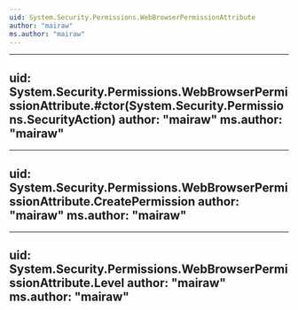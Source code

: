 ```yaml
---
uid: System.Security.Permissions.WebBrowserPermissionAttribute
author: "mairaw"
ms.author: "mairaw"
---
```


---
uid: System.Security.Permissions.WebBrowserPermissionAttribute.#ctor(System.Security.Permissions.SecurityAction)
author: "mairaw"
ms.author: "mairaw"
---

---
uid: System.Security.Permissions.WebBrowserPermissionAttribute.CreatePermission
author: "mairaw"
ms.author: "mairaw"
---

---
uid: System.Security.Permissions.WebBrowserPermissionAttribute.Level
author: "mairaw"
ms.author: "mairaw"
---
